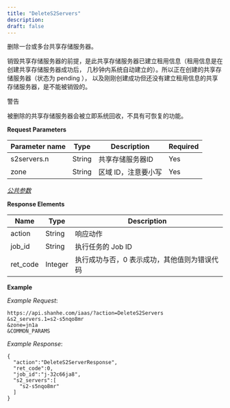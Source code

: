 ```yaml
---
title: "DeleteS2Servers"
description: 
draft: false
---
```




删除一台或多台共享存储服务器。

销毁共享存储服务器的前提，是此共享存储服务器已建立租用信息（租用信息是在创建共享存储服务器成功后， 几秒钟内系统自动建立的）。所以正在创建的共享存储服务器（状态为 pending ）， 以及刚刚创建成功但还没有建立租用信息的共享存储服务器，是不能被销毁的。

警告

被删除的共享存储服务器会被立即系统回收，不具有可恢复的功能。

**Request Parameters**

| Parameter name | Type | Description | Required |
| --- | --- | --- | --- |
| s2servers.n | String | 共享存储服务器ID | Yes |
| zone | String | 区域 ID，注意要小写 | Yes |

[_公共参数_](../../../parameters/)

**Response Elements**

| Name | Type | Description |
| --- | --- | --- |
| action | String | 响应动作 |
| job_id | String | 执行任务的 Job ID |
| ret_code | Integer | 执行成功与否，0 表示成功，其他值则为错误代码 |

**Example**

_Example Request_:

```
https://api.shanhe.com/iaas/?action=DeleteS2Servers
&s2_servers.1=s2-s5nqo8mr
&zone=jn1a
&COMMON_PARAMS
```

_Example Response_:

```
{
  "action":"DeleteS2ServerResponse",
  "ret_code":0,
  "job_id":"j-32c66ja8",
  "s2_servers":[
    "s2-s5nqo8mr"
  ]
}
```
